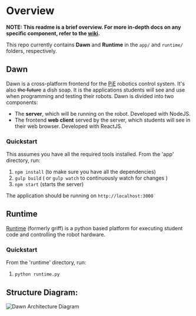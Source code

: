 # Overview
**NOTE: This readme is a brief overview. For more in-depth docs on any specific component,
refer to the [wiki](https://github.com/pioneers/daemon/wiki).**

This repo currently contains **Dawn** and **Runtime** in the `app/` and `runtime/` folders, respectively.

## Dawn
Dawn is a cross-platform frontend for the [PiE](pioneers.berkeley.edu) robotics control system.
It's also ~~the future~~ a dish soap. It is the applications students will see and use when
programming and testing their robots. Dawn is divided into two components:
  - The **server**, which will be running on the robot. Developed with NodeJS.
  - The frontend **web client** served by the server, which students will
    see in their web browser. Developed with ReactJS.

### Quickstart
This assumes you have all the required tools installed.
From the 'app' directory, run:

1. `npm install` (to make sure you have all the dependencies)
1. `gulp build` ( or `gulp watch` to continuously watch for changes )
1. `npm start` (starts the server)

The application should be running on `http://localhost:3000`

## Runtime
[Runtime](https://github.com/pioneers/daemon/wiki/Dawn-Runtime)
(formerly griff) is a python based platform for executing student code
and controlling the robot hardware.

### Quickstart
From the 'runtime' directory, run:

1. `python runtime.py`
 

## Structure Diagram:
![Dawn Architecture Diagram](https://github.com/pioneers/daemon/wiki/images/DawnArchitecture.png)
